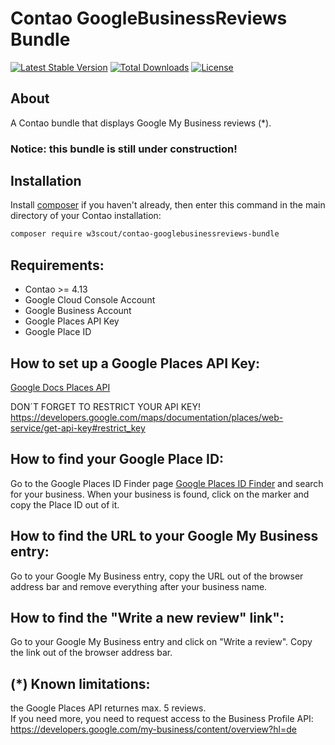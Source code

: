 
# Contao GoogleBusinessReviews Bundle

[![Latest Stable Version](https://poser.pugx.org/w3scout/contao-googlebusinessreviews-bundle/v/stable)](https://packagist.org/packages/w3scout/contao-memberredirect-bundle)
[![Total Downloads](https://poser.pugx.org/w3scout/contao-googlebusinessreviews-bundle/downloads)](https://packagist.org/packages/w3scout/contao-memberredirect-bundle)
[![License](https://poser.pugx.org/w3scout/contao-googlebusinessreviews-bundle/license)](https://packagist.org/packages/w3scout/contao-memberredirect-bundle)

## About
A Contao bundle that displays Google My Business reviews (*).

### Notice: this bundle is still under construction!

## Installation
Install [composer](https://getcomposer.org) if you haven't already, then enter this command in the main directory of your Contao installation:
```sh
composer require w3scout/contao-googlebusinessreviews-bundle
```

## Requirements:
- Contao >= 4.13
- Google Cloud Console Account
- Google Business Account
- Google Places API Key
- Google Place ID

## How to set up a Google Places API Key:
[Google Docs Places API](https://developers.google.com/maps/documentation/places/web-service/get-api-key)

DON´T FORGET TO RESTRICT YOUR API KEY!<br>https://developers.google.com/maps/documentation/places/web-service/get-api-key#restrict_key

## How to find your Google Place ID:
Go to the Google Places ID Finder page [Google Places ID Finder](https://developers.google.com/maps/documentation/javascript/examples/places-placeid-finder) and search for your business. When your business is found, click on the marker and copy the Place ID out of it.

## How to find the URL to your Google My Business entry:
Go to your Google My Business entry, copy the URL out of the browser address bar and remove everything after your business name.

## How to find the "Write a new review" link":
Go to your Google My Business entry and click on "Write a review". Copy the link out of the browser address bar.

## (*) Known limitations:
the Google Places API returnes max. 5 reviews.<br>
If you need more, you need to request access to the Business Profile API: https://developers.google.com/my-business/content/overview?hl=de
